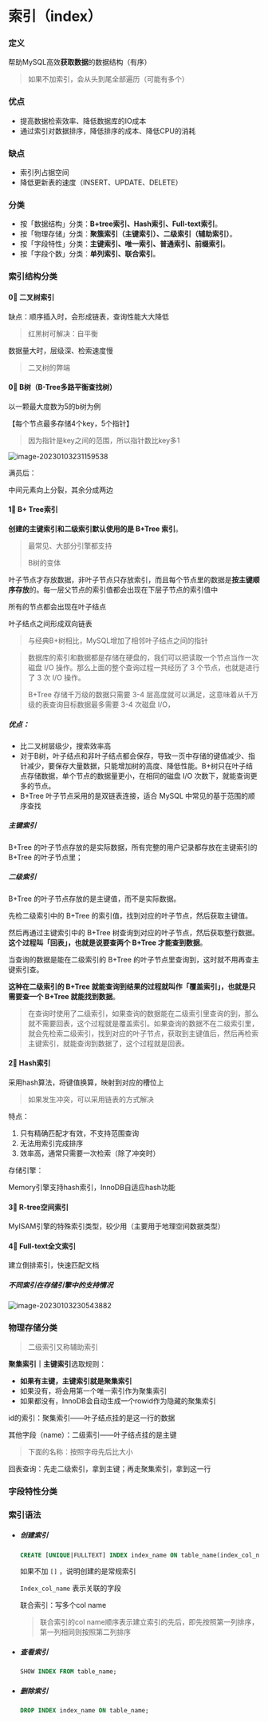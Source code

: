 # 索引（index）

### 定义

帮助MySQL高效**获取数据**的数据结构（有序）

> 如果不加索引，会从头到尾全部遍历（可能有多个）



### 优点

* 提高数据检索效率、降低数据库的IO成本
* 通过索引对数据排序，降低排序的成本、降低CPU的消耗

### 缺点

* 索引列占据空间
* 降低更新表的速度（INSERT、UPDATE、DELETE）



### 分类

- 按「数据结构」分类：**B+tree索引、Hash索引、Full-text索引**。
- 按「物理存储」分类：**聚簇索引（主键索引）、二级索引（辅助索引）**。
- 按「字段特性」分类：**主键索引、唯一索引、普通索引、前缀索引**。
- 按「字段个数」分类：**单列索引、联合索引**。



### 索引结构分类

#### 0⃣️ 二叉树索引

缺点：顺序插入时，会形成链表，查询性能大大降低

> 红黑树可解决：自平衡

数据量大时，层级深、检索速度慢

> 二叉树的弊端



#### 0⃣️ B树（B-Tree多路平衡查找树）

以一颗最大度数为5的b树为例

【每个节点最多存储4个key，5个指针】

> 因为指针是key之间的范围，所以指针数比key多1

![image-20230103231159538](https://xingqiu-tuchuang-1256524210.cos.ap-shanghai.myqcloud.com/3978/image-20230103231159538.png)

满员后：

中间元素向上分裂，其余分成两边





#### 1⃣️ B+ Tree索引

**创建的主键索引和二级索引默认使用的是 B+Tree 索引**。

> 最常见、大部分引擎都支持
>
> B树的变体

叶子节点才存放数据，非叶子节点只存放索引，而且每个节点里的数据是**按主键顺序存放**的。每一层父节点的索引值都会出现在下层子节点的索引值中

所有的节点都会出现在叶子结点

叶子结点之间形成双向链表

>  与经典B+树相比，MySQL增加了相邻叶子结点之间的指针



> 数据库的索引和数据都是存储在硬盘的，我们可以把读取一个节点当作一次磁盘 I/O 操作。那么上面的整个查询过程一共经历了 3 个节点，也就是进行了 3 次 I/O 操作。
>
> B+Tree 存储千万级的数据只需要 3-4 层高度就可以满足，这意味着从千万级的表查询目标数据最多需要 3-4 次磁盘 I/O，

##### 优点：

* 比二叉树层级少，搜索效率高
* 对于B树，叶子结点和非叶子结点都会保存，导致一页中存储的键值减少、指针减少，要保存大量数据，只能增加树的高度、降低性能。B+树只在叶子结点存储数据，单个节点的数据量更小，在相同的磁盘 I/O 次数下，就能查询更多的节点。
* B+Tree 叶子节点采用的是双链表连接，适合 MySQL 中常见的基于范围的顺序查找



##### **主键索引**

B+Tree 的叶子节点存放的是实际数据，所有完整的用户记录都存放在主键索引的 B+Tree 的叶子节点里；



##### **二级索引**

B+Tree 的叶子节点存放的是主键值，而不是实际数据。

先检二级索引中的 B+Tree 的索引值，找到对应的叶子节点，然后获取主键值。

然后再通过主键索引中的 B+Tree 树查询到对应的叶子节点，然后获取整行数据。**这个过程叫「回表」，也就是说要查两个 B+Tree 才能查到数据**。

当查询的数据是能在二级索引的 B+Tree 的叶子节点里查询到，这时就不用再查主键索引查。

**这种在二级索引的 B+Tree 就能查询到结果的过程就叫作「覆盖索引」，也就是只需要查一个 B+Tree 就能找到数据**。

> 在查询时使用了二级索引，如果查询的数据能在二级索引里查询的到，那么就不需要回表，这个过程就是覆盖索引。如果查询的数据不在二级索引里，就会先检索二级索引，找到对应的叶子节点，获取到主键值后，然后再检索主键索引，就能查询到数据了，这个过程就是回表。

#### 2⃣️ Hash索引

采用hash算法，将键值换算，映射到对应的槽位上

> 如果发生冲突，可以采用链表的方式解决

特点：

1. 只有精确匹配才有效，不支持范围查询
2. 无法用索引完成排序
3. 效率高，通常只需要一次检索（除了冲突时）

存储引擎：

Memory引擎支持hash索引，InnoDB自适应hash功能



#### 3⃣️ R-tree空间索引

MyISAM引擎的特殊索引类型，较少用（主要用于地理空间数据类型）



#### 4⃣️ Full-text全文索引

建立倒排索引，快速匹配文档



##### 不同索引在存储引擎中的支持情况

![image-20230103230543882](https://xingqiu-tuchuang-1256524210.cos.ap-shanghai.myqcloud.com/3978/image-20230103230543882.png)



### 物理存储分类



> 二级索引又称辅助索引

**聚集索引｜主键索引**选取规则：

* **如果有主键，主键索引就是聚集索引**
* 如果没有，将会用第一个唯一索引作为聚集索引
* 如果都没有，InnoDB会自动生成一个rowid作为隐藏的聚集索引



id的索引：聚集索引——叶子结点挂的是这一行的数据

其他字段（name）：二级索引——叶子结点挂的是主键





> 下面的名称：按照字母先后比大小



回表查询：先走二级索引，拿到主键；再走聚集索引，拿到这一行



### 字段特性分类









### 索引语法

* ##### 创建索引

  ```sql
  CREATE [UNIQUE|FULLTEXT] INDEX index_name ON table_name(index_col_name,...);
  ```

  如果不加 `[]` ，说明创建的是常规索引

  `Index_col_name` 表示关联的字段

  联合索引：写多个col name

  > 联合索引的col name顺序表示建立索引的先后，即先按照第一列排序，第一列相同则按照第二列排序

* ##### 查看索引

  ```sql
  SHOW INDEX FROM table_name;
  ```

* ##### 删除索引

  ```sql
  DROP INDEX index_name ON table_name;
  ```

